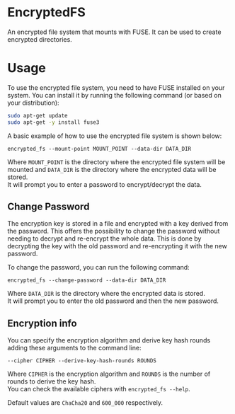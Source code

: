 # EncryptedFS
An encrypted file system that mounts with FUSE. It can be used to create encrypted directories.

# Usage

To use the encrypted file system, you need to have FUSE installed on your system. You can install it by running the following command (or based on your distribution):

```bash
sudo apt-get update
sudo apt-get -y install fuse3
```
A basic example of how to use the encrypted file system is shown below:

```
encrypted_fs --mount-point MOUNT_POINT --data-dir DATA_DIR
```
Where `MOUNT_POINT` is the directory where the encrypted file system will be mounted and `DATA_DIR` is the directory where the encrypted data will be stored.\
It will prompt you to enter a password to encrypt/decrypt the data.

## Change Password
The encryption key is stored in a file and encrypted with a key derived from the password.
This offers the possibility to change the password without needing to decrypt and re-encrypt the whole data.
This is done by decrypting the key with the old password and re-encrypting it with the new password.

To change the password, you can run the following command:
```
encrypted_fs --change-password --data-dir DATA_DIR
```
Where `DATA_DIR` is the directory where the encrypted data is stored.\
It will prompt you to enter the old password and then the new password.

## Encryption info
You can specify the encryption algorithm and derive key hash rounds adding these arguments to the command line:

```
--cipher CIPHER --derive-key-hash-rounds ROUNDS
```
Where `CIPHER` is the encryption algorithm and `ROUNDS` is the number of rounds to derive the key hash.\
You can check the available ciphers with `encrypted_fs --help`.

Default values are `ChaCha20` and `600_000` respectively.
